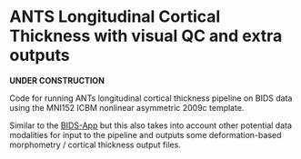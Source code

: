 # ANTS Longitudinal Cortical Thickness with visual QC and extra outputs

**UNDER CONSTRUCTION**

Code for running ANTs longitudinal cortical thickness pipeline on BIDS data using the MNI152 ICBM nonlinear asymmetric 2009c template.

Similar to the [BIDS-App](https://github.com/BIDS-Apps/antsCorticalThickness) but this also takes into account other potential data modalities for input to the pipeline and outputs some deformation-based morphometry / cortical thickness output files.
